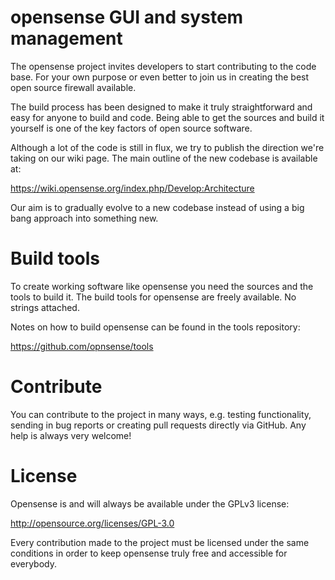 opensense GUI and system management
==================================

The opensense project invites developers to start contributing to
the code base.  For your own purpose or even better to join us in
creating the best open source firewall available.

The build process has been designed to make it truly straightforward
and easy for anyone to build and code.  Being able to get the sources
and build it yourself is one of the key factors of open source software.

Although a lot of the code is still in flux, we try to publish the
direction we're taking on our wiki page.  The main outline of the new
codebase is available at:

https://wiki.opensense.org/index.php/Develop:Architecture

Our aim is to gradually evolve to a new codebase instead of using a
big bang approach into something new.

Build tools
===========

To create working software like opensense you need the sources and the
tools to build it.  The build tools for opensense are freely available.
No strings attached.

Notes on how to build opensense can be found in the tools repository:

https://github.com/opnsense/tools

Contribute
==========

You can contribute to the project in many ways, e.g. testing
functionality, sending in bug reports or creating pull requests
directly via GitHub.  Any help is always very welcome!

License
=======

Opensense is and will always be available under the GPLv3 license:

http://opensource.org/licenses/GPL-3.0

Every contribution made to the project must be licensed under the
same conditions in order to keep opensense truly free and accessible
for everybody.
